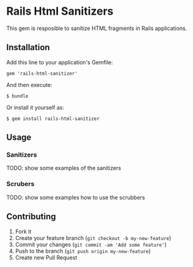 # Rails Html Sanitizers

This gem is resposible to sanitize HTML fragments in Rails applications.

## Installation

Add this line to your application's Gemfile:

    gem 'rails-html-sanitizer'

And then execute:

    $ bundle

Or install it yourself as:

    $ gem install rails-html-sanitizer

## Usage

### Sanitizers

TODO: show some examples of the sanitizers

### Scrubers

TODO: show some examples how to use the scrubbers

## Contributing

1. Fork it
2. Create your feature branch (`git checkout -b my-new-feature`)
3. Commit your changes (`git commit -am 'Add some feature'`)
4. Push to the branch (`git push origin my-new-feature`)
5. Create new Pull Request
